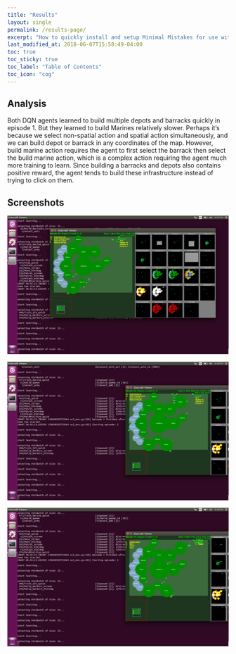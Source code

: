 ```yaml
---
title: "Results"
layout: single
permalink: /results-page/
excerpt: "How to quickly install and setup Minimal Mistakes for use with GitHub Pages."
last_modified_at: 2018-06-07T15:58:49-04:00
toc: true
toc_sticky: true
toc_label: "Table of Contents"
toc_icon: "cog"
---
```


## Analysis
Both DQN agents learned to build multiple depots and barracks quickly in episode 1. But they learned to build Marines relatively slower. Perhaps it’s because we select non-spatial action and spatial action simultaneously, and we can build depot or barrack in any coordinates of the map. However, build marine action requires the agent to first select the barrack then select the build marine action, which is a complex action requiring the agent much more training to learn. Since building a barracks and depots also contains positive reward, the agent tends to build these infrastructure instead of trying to click on them.
## Screenshots
![Training1](/assets/images/sc1.png)


![Training2](/assets/images/sc2.png)


![Training3](/assets/images/sc3.png)
